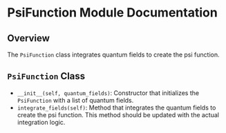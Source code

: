 # PsiFunction Module Documentation

## Overview
The `PsiFunction` class integrates quantum fields to create the psi function.

## `PsiFunction` Class
- `__init__(self, quantum_fields)`: Constructor that initializes the `PsiFunction` with a list of quantum fields.
- `integrate_fields(self)`: Method that integrates the quantum fields to create the psi function. This method should be updated with the actual integration logic.